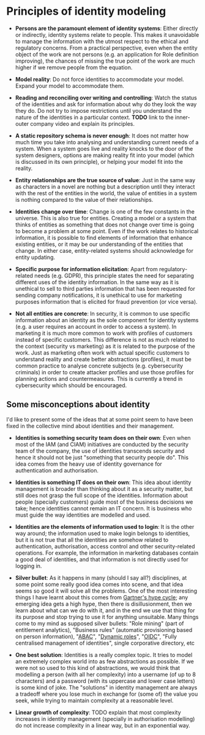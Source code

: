 # Principles of identity modeling

- **Persons are the paramount element of identity systems**: Either directly or indirectly, identity systems relate to people. This makes it unavoidable to manage the information with the utmost respect to the ethical and regulatory concerns. From a practical perspective, even when the entity object of the work are not persons (e.g. an application for Role definition improving), the chances of missing the true point of the work are much higher if we remove people from the equation.

- **Model reality**: Do not force identities to accommodate your model. Expand your model to accommodate them.

- **Reading and reconciling over writing and controlling**: Watch the status of the identities and ask for information about why do they look the way they do. Do not try to impose restrictions until you understand the nature of the identities in a particular context. **TODO** link to the inner-outer company video and explain its principles.

- **A static repository schema is never enough**: It does not matter how much time you take into analysing and understanding current needs of a system. When a system goes live and reality knocks to the door of the system designers, options are making reality fit into your model (which is discussed in its own principle), or helping your model fit into the reality.

- **Entity relationships are the true source of value**: Just in the same way as characters in a novel are nothing but a description until they interact with the rest of the entities in the world, the value of entities in a system is nothing compared to the value of their relationships.

- **Identities change over time**: Change is one of the few constants in the universe. This is also true for entities. Creating a model or a system that thinks of entities as something that does not change over time is going to become a problem at some point. Even if the work relates to historical information, it is possible to find elements of information that enhance existing entities, or it may be our understanding of the entities that change. In either case, entity-related systems should acknowledge for entity updating.

- **Specific purpose for information elicitation**: Apart from regulatory-related needs (e.g. GDPR), this principle states the need for separating different uses of the identity information. In the same way as it is unethical to sell to third parties information that has been requested for sending company notifications, it is unethical to use for marketing purposes information that is elicited for fraud prevention (or vice versa).

- **Not all entities are concrete**: In security, it is common to use specific information about an identity as the sole component for identity systems (e.g. a user requires an account in order to access a system). In marketing it is much more common to work with profiles of customers instead of specific customers. This difference is not as much related to the context (security vs marketing) as it is related to the purpose of the work. Just as marketing often work with actual specific customers to understand reality and create better abstractions (profiles), it must be common practice to analyse concrete subjects (e.g. cybersecurity criminals) in order to create attacker profiles and use those profiles for planning actions and countermeasures. This is currently a trend in cybersecurity which should be encouraged.

## Some misconceptions about identity

I'd like to present some of the ideas that at some point seem to have been fixed in the collective mind about identities and their management.

- **Identities is something security team does on their own**: Even when most of the IAM (and CIAM) initiatives are conducted by the security team of the company, the use of identities transcends security and hence it should not be just "something that security people do". This idea comes from the heavy use of identity governance for authentication and authorisation.

- **Identities is something IT does on their own**: This idea about identity management is broader than thinking about it as a security matter, but still does not grasp the full scope of the identities. Information about people (specially customers) guide most of the business decisions we take; hence identities cannot remain an IT concern. It is business who must guide the way identities are modelled and used.

- **Identities are the elements of information used to login**: It is the other way around; the information used to make login belongs to identities, but it is not true that all the identities are somehow related to authentication, authorisation, access control and other security-related operations. For example, the information in marketing databases contain a good deal of identities, and that information is not directly used for logging in.

- **Silver bullet**: As it happens in many (should I say all?) disciplines, at some point some really good idea comes into scene, and that idea seems so good it will solve all the problems. One of the most interesting things I have learnt about this comes from [Gartner's hype cycle](https://www.gartner.com/technology/research/methodologies/hype-cycle.jsp); any emerging idea gets a high hype, then there is disillusionment, then we learn about what can we do with it, and in the end we use that thing for its purpose and stop trying to use it for anything unsuitable. Many things come to my mind as supposed silver bullets: "Role mining" (part of entitlement analytics), "Business rules" (automatic provisioning based on person information), "[ABAC](https://en.wikipedia.org/wiki/Attribute-based_access_control)", "[Dynamic roles](https://www.ibm.com/support/knowledgecenter/SSRMWJ_6.0.0.2/com.ibm.isim.doc_6.0.0.2/overview/cpt/cpt_ic_oview_featur_rolestaticdynamic.htm)", "[OIDC](https://en.wikipedia.org/wiki/OpenID_Connect)", "Fully centralised management of identities", single corporative directory, etc

- **One best solution**: Identities is a really complex topic. It tries to model an extremely complex world into as few abstractions as possible. If we were not so used to this kind of abstractions, we would think that modelling a person (with all her complexity) into a username (of up to 8 characters) and a password (with its uppercase and lower case letters) is some kind of joke. The "solutions" in identity management are always a tradeoff where you lose much in exchange for (some of) the value you seek, while trying to maintain complexity at a reasonable level.

- **Linear growth of complexity**: TODO explain that most complexity increases in identity management (specially in authorisation modelling) do not increase complexity in a linear way, but in an exponential way.
